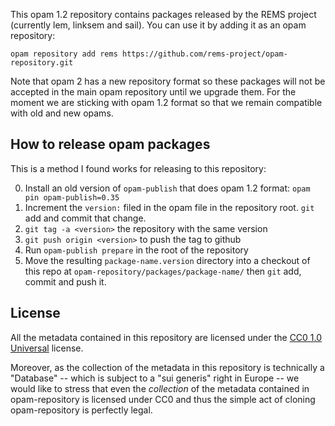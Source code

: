 This opam 1.2 repository contains packages released by the REMS project
(currently lem, linksem and sail). You can use it by adding it as an
opam repository:

```
opam repository add rems https://github.com/rems-project/opam-repository.git
```

Note that opam 2 has a new repository format so these packages will not be accepted in the main opam repository until we upgrade them. 
For the moment we are sticking with opam 1.2 format so that we remain compatible with old and new opams.

## How to release opam packages

This is a method I found works for releasing to this repository:

0) Install an old version of `opam-publish` that does opam 1.2 format: `opam pin opam-publish=0.35`
1) Increment the `version:` filed in the opam file in the repository root. `git` add and commit that change.
1) `git tag -a <version>` the repository with the same version
1) `git push origin <version>` to push the tag to github
1) Run `opam-publish prepare` in the root of the repository
1) Move the resulting `package-name.version` directory into a checkout of this repo at `opam-repository/packages/package-name/` then `git` add, commit and push it.


## License

All the metadata contained in this repository are licensed under the
[CC0 1.0 Universal](http://creativecommons.org/publicdomain/zero/1.0/)
license.

Moreover, as the collection of the metadata in this repository is
technically a "Database" -- which is subject to a "sui generis" right
in Europe -- we would like to stress that even the *collection* of
the metadata contained in opam-repository is licensed under CC0 and
thus the simple act of cloning opam-repository is perfectly legal.
